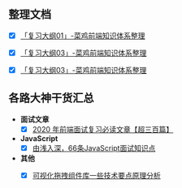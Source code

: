 ## 整理文档
* [x] [「复习大纲01」-菜鸡前端知识体系整理](https://juejin.cn/post/6850418109367451661)
* [x] [「复习大纲03」-菜鸡前端知识体系整理](https://juejin.cn/post/6916345577505013768)
* [x] [「复习大纲03」-菜鸡前端知识体系整理](https://juejin.cn/post/6906029886977081357)



## 各路大神干货汇总

* **面试文章**
  * [x] [2020 年前端面试复习必读文章【超三百篇】](https://mp.weixin.qq.com/s/PXxcGHwcfc5iXdp43vTZKA)

* **JavaScript**
  * [x] [由浅入深，66条JavaScript面试知识点](https://juejin.cn/post/6844904200917221389#heading-0)
  
* **其他**
   * [x] [可视化拖拽组件库一些技术要点原理分析](https://juejin.cn/post/6908502083075325959#heading-31)







